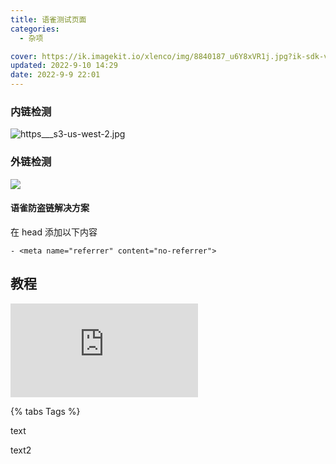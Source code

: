 ```yaml
---
title: 语雀测试页面
categories:
  - 杂项

cover: https://ik.imagekit.io/xlenco/img/8840187_u6Y8xVR1j.jpg?ik-sdk-version=javascript-1.4.3&updatedAt=1661609019485
updated: 2022-9-10 14:29
date: 2022-9-9 22:01
---
```


### 内链检测

[
](https://www.yuque.com/)![https___s3-us-west-2.jpg](https://cdn.nlark.com/yuque/0/2022/jpeg/22578074/1661603475423-c246e9bb-c5de-443f-a132-cd6aae8c9183.jpeg#clientId=u0a525fb7-8207-4&crop=0&crop=0&crop=1&crop=1&from=drop&id=ueea08a2e&margin=%5Bobject%20Object%5D&name=https___s3-us-west-2.jpg&originHeight=887&originWidth=1920&originalType=binary&ratio=1&rotation=0&showTitle=false&size=22142&status=done&style=none&taskId=u92ae0c0b-52eb-4214-9f17-2c35106760c&title=)

### 外链检测

![](https://ik.imagekit.io/xlenco/img/31ebc1cf-b02c-40c9-859c-0b8fbd84ff11_.jpg?ik-sdk-version=javascript-1.4.3&updatedAt=1661602960894)

#### 语雀防盗链解决方案

在 head 添加以下内容

```
- <meta name="referrer" content="no-referrer">
```

## 教程

![](https://zfe.space/post/554e.html)

{% tabs Tags %}

<!-- tab text -->

text

<!-- endtab -->

<!-- tab text1 -->

text2

<!-- endtab -->
